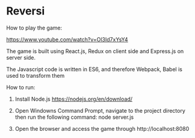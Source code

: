 ﻿# Reversi

How to play the game:

https://www.youtube.com/watch?v=Ol3Id7xYsY4

The game is built using React.js, Redux on client side and Express.js on server side.

The Javascript code is written in ES6, and therefore Webpack, Babel is used to transform them

How to run:

1. Install Node.js
https://nodejs.org/en/download/

2. Open Windowns Command Prompt, navigate to the project directory then run the following command:
node server.js

3. Open the browser and access the game through http://localhost:8080
